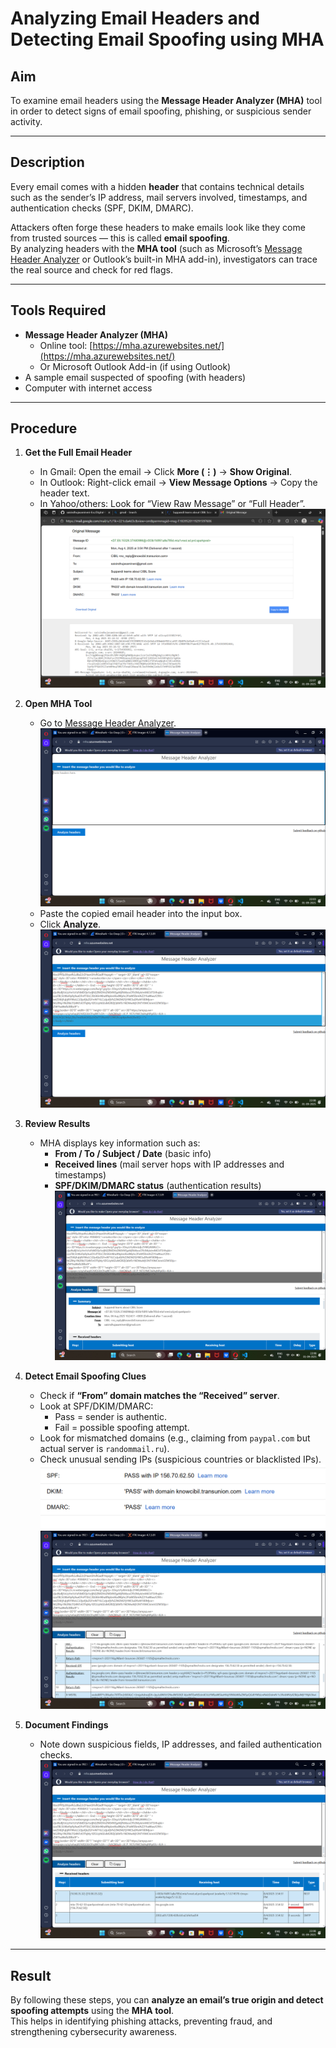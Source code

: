 # Analyzing Email Headers and Detecting Email Spoofing using MHA

## Aim
To examine email headers using the **Message Header Analyzer (MHA)** tool in order to detect signs of email spoofing, phishing, or suspicious sender activity.

---

## Description
Every email comes with a hidden **header** that contains technical details such as the sender’s IP address, mail servers involved, timestamps, and authentication checks (SPF, DKIM, DMARC).  

Attackers often forge these headers to make emails look like they come from trusted sources — this is called **email spoofing**.  
By analyzing headers with the **MHA tool** (such as Microsoft’s [Message Header Analyzer](https://mha.azurewebsites.net/) or Outlook’s built-in MHA add-in), investigators can trace the real source and check for red flags.

---

## Tools Required
- **Message Header Analyzer (MHA)**  
  - Online tool: [https://mha.azurewebsites.net/](https://mha.azurewebsites.net/)  
  - Or Microsoft Outlook Add-in (if using Outlook)  
- A sample email suspected of spoofing (with headers)  
- Computer with internet access  

---

## Procedure
1. **Get the Full Email Header**  
   - In Gmail: Open the email → Click **More (⋮)** → **Show Original**.  
   - In Outlook: Right-click email → **View Message Options** → Copy the header text.  
   - In Yahoo/others: Look for “View Raw Message” or “Full Header”. 
![alt text](<Screenshots/exp4/Screenshot (2).png>)    

2. **Open MHA Tool**  
   - Go to [Message Header Analyzer](https://mha.azurewebsites.net/).
 ![alt text](<Screenshots/exp4/Screenshot (1).png>)    
   - Paste the copied email header into the input box.  
   - Click **Analyze**. 
 ![alt text](<Screenshots/exp4/Screenshot (3).png>)  

3. **Review Results**  
   - MHA displays key information such as:  
     - **From / To / Subject / Date** (basic info)  
     - **Received lines** (mail server hops with IP addresses and timestamps)  
     - **SPF/DKIM/DMARC status** (authentication results) 
![alt text](<Screenshots/exp4/Screenshot (4).png>) 

4. **Detect Email Spoofing Clues**  
   - Check if **“From” domain matches the “Received” server**.  
   - Look at SPF/DKIM/DMARC:  
     - Pass = sender is authentic.  
     - Fail = possible spoofing attempt.  
   - Look for mismatched domains (e.g., claiming from `paypal.com` but actual server is `randommail.ru`).  
   - Check unusual sending IPs (suspicious countries or blacklisted IPs).  
![alt text](<Screenshots/exp4/Screenshot (2.1).png>)
![alt text](<Screenshots/exp4/Screenshot (7).png>)

5. **Document Findings**  
   - Note down suspicious fields, IP addresses, and failed authentication checks.  
![alt text](<Screenshots/exp4/Screenshot (5).png>)
  

---

## Result
By following these steps, you can **analyze an email’s true origin and detect spoofing attempts** using the **MHA tool**.  
This helps in identifying phishing attacks, preventing fraud, and strengthening cybersecurity awareness.

